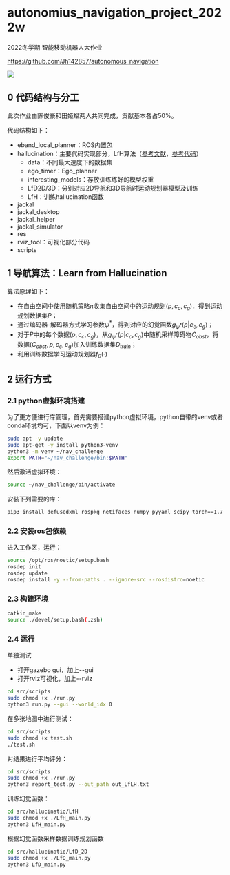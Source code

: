 # autonomius_navigation_project_2022w
2022冬学期 智能移动机器人大作业

https://github.com/Jh142857/autonomous_navigation

![](demo/demo.gif)
## 0 代码结构与分工
此次作业由陈俊豪和田娅斌两人共同完成，贡献基本各占50%。

代码结构如下：
- eband_local_planner：ROS内置包
- hallucination：主要代码实现部分，LfH算法（[参考文献](https://ieeexplore.ieee.org/abstract/document/9636402)，[参考代码](https://github.com/Daffan/nav-competition-icra2022/tree/LfH)）
  - data：不同最大速度下的数据集
  - ego_timer：Ego_planner
  - interesting_models：存放训练练好的模型权重
  - LfD2D/3D：分别对应2D导航和3D导航时运动规划器模型及训练
  - LfH：训练hallucination函数
- jackal
- jackal_desktop
- jackal_helper
- jackal_simulator
- res
- rviz_tool：可视化部分代码
- scripts
## 1 导航算法：Learn from Hallucination
算法原理如下：
- 在自由空间中使用随机策略$\pi$收集自由空间中的运动规划$(p, c_c, c_g)$，得到运动规划数据集$P$；
- 通过编码器-解码器方式学习参数$\psi^*$，得到对应的幻觉函数$g_{\psi^*}(p|c_c, c_g)$；
- 对于$P$中的每个数据$(p, c_c, c_g)$，从$g_{\psi^*}(p|c_c, c_g)$中随机采样障碍物$C_{obst}$，将数据$(C_{obst}, p, c_c, c_g)$加入训练数据集$D_{train}$；
- 利用训练数据学习运动规划器$f_{\theta}(\cdot )$

## 2 运行方式
### 2.1 python虚拟环境搭建
为了更方便进行库管理，首先需要搭建python虚拟环境，python自带的venv或者conda环境均可，下面以venv为例：
```bash
sudo apt -y update
sudo apt-get -y install python3-venv
python3 -m venv ~/nav_challenge
export PATH="~/nav_challenge/bin:$PATH"
```
然后激活虚拟环境：
```bash
source ~/nav_challenge/bin/activate
```
安装下列需要的库：
```bash
pip3 install defusedxml rospkg netifaces numpy pyyaml scipy torch==1.7 torchvision==0.8 tensorboard
```
### 2.2 安装ros包依赖
进入工作区，运行：
```bash
source /opt/ros/noetic/setup.bash
rosdep init 
rosdep update
rosdep install -y --from-paths . --ignore-src --rosdistro=noetic
```
### 2.3 构建环境
```bash
catkin_make
source ./devel/setup.bash(.zsh)
```
### 2.4 运行
单独测试
- 打开gazebo gui，加上--gui
- 打开rviz可视化，加上--rviz
```bash
cd src/scripts
sudo chmod +x ./run.py
python3 run.py --gui --world_idx 0
```
在多张地图中进行测试：
```bash
cd src/scripts
sudo chmod +x test.sh
./test.sh
```
对结果进行平均评分：
```bash
cd src/scripts
sudo chmod +x ./run.py
python3 report_test.py --out_path out_LfLH.txt
```
训练幻觉函数：
```bash
cd src/hallucinatio/LfH
sudo chmod +x ./LfH_main.py
python3 LfH_main.py
```
根据幻觉函数采样数据训练规划函数
```bash
cd src/hallucinatio/LfD_2D
sudo chmod +x ./LfD_main.py
python3 LfD_main.py
```
